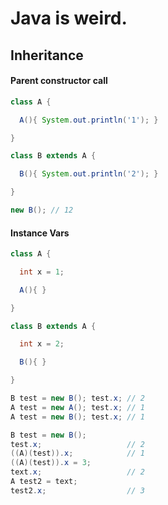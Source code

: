 # Java is weird.

## Inheritance

#### Parent constructor call

```java
class A {

  A(){ System.out.println('1'); }

}

class B extends A {

  B(){ System.out.println('2'); }

}
```

```java
new B(); // 12
```

#### Instance Vars

```java
class A {

  int x = 1;

  A(){ }

}

class B extends A {

  int x = 2;

  B(){ }

}
```

```java
B test = new B(); test.x; // 2
A test = new A(); test.x; // 1
A test = new B(); test.x; // 1

B test = new B();
test.x;                   // 2
((A)(test)).x;            // 1
((A)(test)).x = 3;
text.x;                   // 2
A test2 = text;
test2.x;                  // 3
```